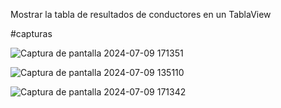Mostrar la tabla de resultados de conductores en un TablaView

#capturas


![Captura de pantalla 2024-07-09 171351](https://github.com/Ivanmurillojr30/tabla-de-resultados-de-conductores/assets/168851753/dd0dd86d-a938-4e47-86c6-cc1a479816b6)


![Captura de pantalla 2024-07-09 135110](https://github.com/Ivanmurillojr30/tabla-de-resultados-de-conductores/assets/168851753/7fab6ce9-8aab-4ab9-b3c4-b4ba39069270)


![Captura de pantalla 2024-07-09 171342](https://github.com/Ivanmurillojr30/tabla-de-resultados-de-conductores/assets/168851753/31f14251-3e93-4fe6-a2ae-a6f38b7254db)

